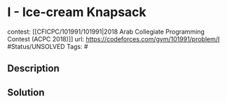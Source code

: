 # I - Ice-cream Knapsack

contest: [[CFICPC/101991/101991|2018 Arab Collegiate Programming Contest (ACPC 2018)]]
url: https://codeforces.com/gym/101991/problem/I
#Status/UNSOLVED
Tags: #

## Description

## Solution


